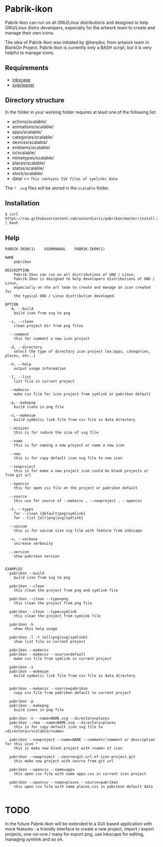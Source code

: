 # Pabrik-ikon

Pabrik-Ikon can run on all GNU/Linux distributions and designed to help GNU/Linux distro developers, especially for the artwork team to create and manage their own icons.

The idea of Pabrik-Ikon was initiated by @herpiko, from artwork team in BlankOn Project. Pabrik-Ikon is currently only a BASH script, but it is very helpful to manage icons.

## Requirements

- [inkscape](https://inkscape.org/en/)
- [svgcleaner](https://sourceforge.net/projects/svgcleaner/)

## Directory structure

In the folder in your working folder requires at least one of the following list:

- actions/scalable/
- animations/scalable/
- apps/scalable/
- categories/scalable/
- devices/scalable/
- emblems/scalable/
- io/scalable/
- mimetypes/scalable/
- places/scalable/
- status/scalable/
- stock/scalable/
- data/					<= `This contains CSV files of symlinks data`

The `* .svg` files will be stored in the `scalable` folder.

## Installation

```
$ curl https://raw.githubusercontent.com/winardiaris/pabrikon/master/install.sh | bash
```

## Help

```
PABRIK-IKON(1)    USERMANUAL    PABRIK-IKON(1)

NAME
    pabrikon

DESCRIPTION
    Pabrik-Ikon can run on all distributions of GNU / Linux,
    Pabrik-Ikon is designed to help developers distributions of GNU / Linux,
    especially on the art team to create and manage an icon created for
    the typical GNU / Linux distribution developed.

OPTION
  -b, --build
    build icon from svg to png

  -c, --clean
    clean project dir from png files

  --comment
    this for comment a new icon project

  -d, --directory
    select the type of directory icon project [ex:apps, categories, places, etc..]

  -h, --help
    output usage information

  -l, --list
    list file in current project

  --makecsv
    make csv file for icon project from symlink or pabrikon default

  -p,--makepng
    build icons in png file

  -s,--makesym
    build symbolic link file from csv file in data directory

  --minizer
    this is for reduce the size of svg file

  --name
    this is for naming a new project or name a new icon

  --new
    this is for copy default icon svg file to new icon

  --newproject
    this is for make a new project icon could be blank projects or from git url

  --opencsv
    this for open csv file on the project or pabrikon default

  --source
    this use for source of --makecsv , --newproject , --opencsv

  -t, --types
    for --clean {default|png|symlink}
    for --list {all|png|svg|symlink}

  --vaccum
    this is for vaccum size svg file with feature from inkscape

  -v, --verbose
    increase verbosity

  --version
    show pabrikon version


EXAMPLES
  pabrikon --build
    build icon from svg to png

  pabrikon --clean
    this clean the project from png and symlink file

  pabrikon --clean --type=png
    this clean the project from png file

  pabrikon --clean --type=symlink
    this clean the project from symlink file

  pabrikon -h
    show this help usage

  pabrikon -l -t {all|png|svg|symlink}
    show list file in current project

  pabrikon --makecsv
  pabrikon --makecsv --source=default
    make csv file from symlink in current project

  pabrikon -s
  pabrikon --makesym
    build symbolic link file from csv file in data directory


  pabrikon --makecsv --source=pabrikon
    copy csv file from pabrikon default to current project

  pabrikon -p
  pabrikon --makepng
    build icons in png file

  pabrikon -n --name=NAME.svg --directory=places
  pabrikon --new --name=NAME.svg --directory=places
    this is for copy default icon svg file to <directory>/scalable/<name>

  pabrikon --newproject --name=NAME --comment="comment or description for this icon "
    this is make new blank project with <name> of icon

  pabrikon --newproject --source=git-url-of-icon-project.git
    this make new project with source from git url

  pabrikon --opencsv --name=apps
    this open csv file with name apps.csv in current icon project

  pabrikon --opencsv --name=places --source=pabrikon
    this open csv file with name places.csv in pabrikon default data


```

# TODO

In the future Pabrik-Ikon will be extended to a GUI-based application with more features : a friendly interface to create a new project, import / export projects, one-on-one / many for export png, use Inkscape for editing, managing symlink and so on.
